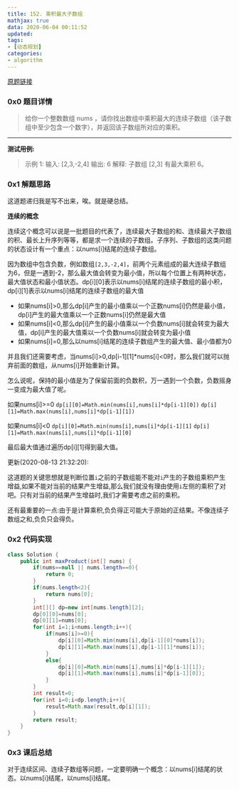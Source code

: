 ```yaml
---
title: 152. 乘积最大子数组
mathjax: true
data: 2020-06-04 00:11:52
updated:
tags:
- [动态规划]
categories:
- algorithm
---
```


[原题链接](https://leetcode-cn.com/problems/maximum-product-subarray/)

### 0x0 题目详情

>给你一个整数数组 nums ，请你找出数组中乘积最大的连续子数组（该子数组中至少包含一个数字），并返回该子数组所对应的乘积。

 ---

**测试用例:**
>示例 1:
输入: [2,3,-2,4]
输出: 6
解释: 子数组 [2,3] 有最大乘积 6。

### 0x1 解题思路

这道题递归我是写不出来，唉。就是硬总结。

**连续的概念**

连续这个概念可以说是一批题目的代表了，连续最大子数组的和、连续最大子数组的积、最长上升序列等等，都是求一个连续的子数组。子序列、子数组的这类问题的状态设计有一个重点：以nums[i]结尾的连续子数组。

因为数组中包含负数，例如数组`[2,3,-2,4]`，前两个元素组成的最大连续子数组为6，但是一遇到-2，那么最大值会转变为最小值，所以每个位置上有两种状态，最大值状态和最小值状态。dp[i][0]表示以nums[i]结尾的连续子数组的最小积，dp[i][1]表示以nums[i]结尾的连续子数组的最大值

- 如果nums[i]>0,那么dp[i]产生的最小值乘以一个正数nums[i]仍然是最小值，dp[i]产生的最大值乘以一个正数nums[i]仍然是最大值
- 如果nums[i]<0,那么dp[i]产生的最小值乘以一个负数nums[i]就会转变为最大值，dp[i]产生的最大值乘以一个负数nums[i]就会转变为最小值
- 如果nums[i]=0,那么以nums[i]结尾的连续子数组产生的最大值、最小值都为0

并且我们还需要考虑，当nums[i]>0,dp[i-1][1]*nums[i]<0时，那么我们就可以抛弃前面的数组，从nums[i]开始重新计算。

怎么说呢，保持的最小值是为了保留前面的负数积，万一遇到一个负数，负数摇身一变成为最大值了呢。

如果nums[i]>=0
`dp[i][0]=Math.min(nums[i],nums[i]*dp[i-1][0])`
`dp[i][1]=Math.max(nums[i],nums[i]*dp[i-1][1])`

如果nums[i]<0
`dp[i][0]=Math.min(nums[i],nums[i]*dp[i-1][1]`
`dp[i][1]=Math.max(nums[i],nums[i]*dp[i-1][0]`

最后最大值通过遍历dp[i][1]得到最大值。

更新(2020-08-13 21:32:20):

这道题的关键思想就是判断位置`i`之前的子数组能不能对`i`产生的子数组乘积产生增益,如果不能对当前的结果产生增益,那么我们就没有理由使用`i`左侧的乘积了对吧。只有对当前的结果产生增益时,我们才需要考虑之前的乘积。

还有最重要的一点:由于是计算乘积,负负得正可能大于原始的正结果。不像连续子数组之和,负负只会得负。

### 0x2 代码实现

``` java
class Solution {
    public int maxProduct(int[] nums) {
        if(nums==null || nums.length==0){
            return 0;
        }
        if(nums.length<2){
            return nums[0];
        }
        int[][] dp=new int[nums.length][2];
        dp[0][0]=nums[0];
        dp[0][1]=nums[0];
        for(int i=1;i<nums.length;i++){
            if(nums[i]>=0){
                dp[i][0]=Math.min(nums[i],dp[i-1][0]*nums[i]);
                dp[i][1]=Math.max(nums[i],dp[i-1][1]*nums[i]);
            }
            else{
                dp[i][0]=Math.min(nums[i],nums[i]*dp[i-1][1]);
                dp[i][1]=Math.max(nums[i],nums[i]*dp[i-1][0]);
            }
        }
        int result=0;
        for(int i=0;i<dp.length;i++){
            result=Math.max(result,dp[i][1]);
        }
        return result;
    }
}

```

### 0x3 课后总结

对于连续区间、连续子数组等问题，一定要明确一个概念：以nums[i]结尾的状态。以nums[i]结尾，以nums[i]结尾。
